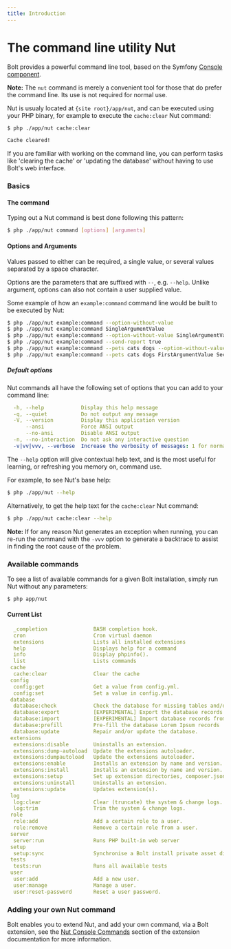 ```yaml
---
title: Introduction
---
```

The command line utility Nut
============================

Bolt provides a powerful command line tool, based on the Symfony
[Console component][console].

<p class="note"><strong>Note:</strong> The <code>nut</code> command is merely
a convenient tool for those that do prefer the command line. Its use is not
required for normal use.</p>

Nut is usualy located at `{site root}/app/nut`, and can be executed using your
PHP binary, for example to execute the `cache:clear` Nut command:

```bash
$ php ./app/nut cache:clear

Cache cleared!
```

If you are familiar with working on the command line, you can perform tasks
like 'clearing the cache' or 'updating the database' without having to use
Bolt's web interface.


### Basics

#### The command

Typing out a Nut command is best done following this pattern:

```bash
$ php ./app/nut command [options] [arguments]
```

#### Options and Arguments

Values passed to either can be required, a single value, or several values
separated by a space character.

Options are the parameters that are suffixed with `--`, e.g. `--help`. Unlike
argument, options can also not contain a user supplied value.

Some example of how an `example:command` command line would be built to be
executed by Nut:

```bash
$ php ./app/nut example:command --option-without-value
$ php ./app/nut example:command SingleArgumentValue
$ php ./app/nut example:command --option-without-value SingleArgumentValue
$ php ./app/nut example:command --send-report true
$ php ./app/nut example:command --pets cats dogs --option-without-value
$ php ./app/nut example:command --pets cats dogs FirstArgumentValue SecondArgumentValue
```


##### Default options

Nut commands all have the following set of options that you can add to your
command line:

```yaml
  -h, --help            Display this help message
  -q, --quiet           Do not output any message
  -V, --version         Display this application version
      --ansi            Force ANSI output
      --no-ansi         Disable ANSI output
  -n, --no-interaction  Do not ask any interactive question
  -v|vv|vvv, --verbose  Increase the verbosity of messages: 1 for normal output, 2 for more verbose output and 3 for debug
```

The `--help` option will give contextual help text, and is the most useful for
learning, or refreshing you memory on, command use.

For example, to see Nut's base help:

```bash
$ php ./app/nut --help
```

Alternatively, to get the help text for the `cache:clear` Nut command:

```bash
$ php ./app/nut cache:clear --help
```

<p class="note"><strong>Note:</strong> If for any reason Nut generates an
exception when running, you can re-run the command with the <code>-vvv</code>
option to generate a backtrace to assist in finding the root cause of the
problem.</p>


### Available commands

To see a list of available commands for a given Bolt installation, simply run
Nut without any parameters:

```bash
$ php app/nut
```


#### Current List

```yaml
  _completion               BASH completion hook.
  cron                      Cron virtual daemon
  extensions                Lists all installed extensions
  help                      Displays help for a command
  info                      Display phpinfo().
  list                      Lists commands
 cache
  cache:clear               Clear the cache
 config
  config:get                Get a value from config.yml.
  config:set                Set a value in config.yml.
 database
  database:check            Check the database for missing tables and/or columns.
  database:export           [EXPERIMENTAL] Export the database records to a YAML or JSON file.
  database:import           [EXPERIMENTAL] Import database records from a YAML or JSON file
  database:prefill          Pre-fill the database Lorem Ipsum records
  database:update           Repair and/or update the database.
 extensions
  extensions:disable        Uninstalls an extension.
  extensions:dump-autoload  Update the extensions autoloader.
  extensions:dumpautoload   Update the extensions autoloader.
  extensions:enable         Installs an extension by name and version.
  extensions:install        Installs an extension by name and version.
  extensions:setup          Set up extension directories, composer.json and required dependencies.
  extensions:uninstall      Uninstalls an extension.
  extensions:update         Updates extension(s).
 log
  log:clear                 Clear (truncate) the system & change logs.
  log:trim                  Trim the system & change logs.
 role
  role:add                  Add a certain role to a user.
  role:remove               Remove a certain role from a user.
 server
  server:run                Runs PHP built-in web server
 setup
  setup:sync                Synchronise a Bolt install private asset directories with the web root.
 tests
  tests:run                 Runs all available tests
 user
  user:add                  Add a new user.
  user:manage               Manage a user.
  user:reset-password       Reset a user password.
```


### Adding your own Nut command

Bolt enables you to extend Nut, and add your own command, via a Bolt extension,
see the [Nut Console Commands][nut-extension] section of the extension
documentation for more information.

[console]: http://symfony.com/doc/2.8/components/console.html
[nut-extension]: ../extensions/intermediate/nut-commands
